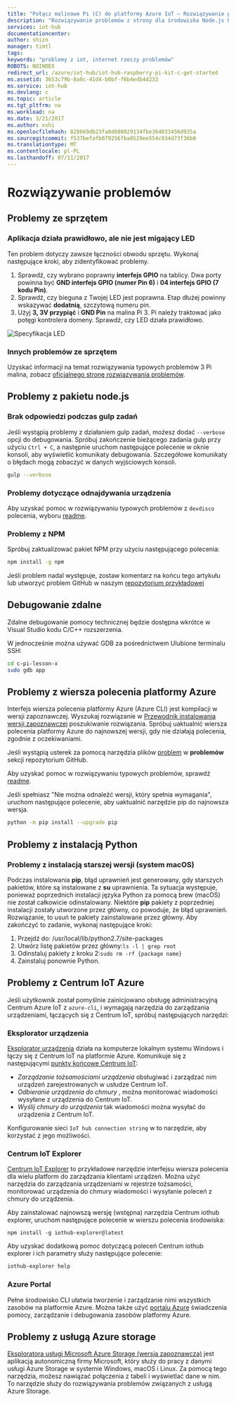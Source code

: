 ```yaml
---
title: "Połącz malinowe Pi (C) do platformy Azure IoT — Rozwiązywanie problemów z | Dokumentacja firmy Microsoft"
description: "Rozwiązywanie problemów z strony dla środowiska Node.js Pi malina"
services: iot-hub
documentationcenter: 
author: shizn
manager: timtl
tags: 
keywords: "problemy z iot, internet rzeczy problemów"
ROBOTS: NOINDEX
redirect_url: /azure/iot-hub/iot-hub-raspberry-pi-kit-c-get-started
ms.assetid: 3653c79b-8a0c-41d4-b0bf-f6b4edb4d233
ms.service: iot-hub
ms.devlang: c
ms.topic: article
ms.tgt_pltfrm: na
ms.workload: na
ms.date: 3/21/2017
ms.author: xshi
ms.openlocfilehash: 828669db23fa8d608029134fbe364033456d935a
ms.sourcegitcommit: f537befafb079256fba0529ee554c034d73f36b0
ms.translationtype: MT
ms.contentlocale: pl-PL
ms.lasthandoff: 07/11/2017
---
```

# <a name="troubleshooting"></a>Rozwiązywanie problemów
## <a name="hardware-issues"></a>Problemy ze sprzętem
### <a name="the-application-runs-well-but-the-led-is-not-blinking"></a>Aplikacja działa prawidłowo, ale nie jest migający LED
Ten problem dotyczy zawsze łączności obwodu sprzętu. Wykonaj następujące kroki, aby zidentyfikować problemy.

1. Sprawdź, czy wybrano poprawny **interfejs GPIO** na tablicy. Dwa porty powinna być **GND interfejs GPIO (numer Pin 6)** i **04 interfejs GPIO (7 kodu Pin)**.
2. Sprawdź, czy bieguna z Twojej LED jest poprawna. Etap dłużej powinny wskazywać **dodatnią**, szczytową numeru pin.
3. Użyj **3, 3V przypiąć** i **GND Pin** na malina Pi 3. Pi należy traktować jako potęgi kontrolera domeny. Sprawdź, czy LED działa prawidłowo.

![Specyfikacja LED](media/iot-hub-raspberry-pi-lessons/troubleshooting/led_spec.png)

### <a name="other-hardware-issues"></a>Innych problemów ze sprzętem
Uzyskać informacji na temat rozwiązywania typowych problemów 3 Pi malina, zobacz [oficjalnego stronę rozwiązywania problemów](http://elinux.org/R-Pi_Troubleshooting).

## <a name="nodejs-package-issues"></a>Problemy z pakietu node.js
### <a name="no-response-during-gulp-tasks"></a>Brak odpowiedzi podczas gulp zadań
Jeśli wystąpią problemy z działaniem gulp zadań, możesz dodać `--verbose` opcji do debugowania. Spróbuj zakończenie bieżącego zadania gulp przy użyciu `Ctrl + C`, a następnie uruchom następujące polecenie w oknie konsoli, aby wyświetlić komunikaty debugowania. Szczegółowe komunikaty o błędach mogą zobaczyć w danych wyjściowych konsoli. 

```bash
gulp --verbose
```

### <a name="device-discovery-issues"></a>Problemy dotyczące odnajdywania urządzenia
Aby uzyskać pomoc w rozwiązywaniu typowych problemów z `devdisco` polecenia, wyboru [readme](https://github.com/Azure/device-discovery-cli/blob/develop/readme.md).

### <a name="npm-issues"></a>Problemy z NPM
Spróbuj zaktualizować pakiet NPM przy użyciu następującego polecenia:

```bash
npm install -g npm
```

Jeśli problem nadal występuje, zostaw komentarz na końcu tego artykułu lub utworzyć problem GitHub w naszym [repozytorium przykładowej](https://github.com/Azure-Samples/iot-hub-c-raspberrypi-getting-started)

## <a name="remote-debugging"></a>Debugowanie zdalne

Zdalne debugowanie pomocy technicznej będzie dostępna wkrótce w Visual Studio kodu C/C++ rozszerzenia.

W jednocześnie można używać GDB za pośrednictwem Ulubione terminalu SSH:

```bash
cd c-pi-lesson-x
sudo gdb app
```

## <a name="azure-cli-issues"></a>Problemy z wiersza polecenia platformy Azure
Interfejs wiersza polecenia platformy Azure (Azure CLI) jest kompilacji w wersji zapoznawczej. Wyszukaj rozwiązanie w [Przewodnik instalowania wersji zapoznawczej](https://github.com/Azure/azure-cli/blob/master/doc/preview_install_guide.md) poszukiwanie rozwiązania. Spróbuj uaktualnić wiersza polecenia platformy Azure do najnowszej wersji, gdy nie działają polecenia, zgodnie z oczekiwaniami.

Jeśli wystąpią usterek za pomocą narzędzia plików [problem](https://github.com/Azure/azure-cli/issues) w **problemów** sekcji repozytorium GitHub.

Aby uzyskać pomoc w rozwiązywaniu typowych problemów, sprawdź [readme](https://github.com/Azure/azure-cli/blob/master/README.rst).

Jeśli spełniasz "Nie można odnaleźć wersji, który spełnia wymagania", uruchom następujące polecenie, aby uaktualnić narzędzie pip do najnowsza wersja.

```bash
python -m pip install --upgrade pip
```

## <a name="python-installation-issues"></a>Problemy z instalacją Python
### <a name="legacy-installation-issues-macos"></a>Problemy z instalacją starszej wersji (system macOS)
Podczas instalowania **pip**, błąd uprawnień jest generowany, gdy starszych pakietów, które są instalowane z **su** uprawnienia. Ta sytuacja występuje, ponieważ poprzednich instalacji języka Python za pomocą brew (macOS) nie został całkowicie odinstalowany. Niektóre **pip** pakiety z poprzedniej instalacji zostały utworzone przez główny, co powoduje, że błąd uprawnień. Rozwiązanie, to usuń te pakiety zainstalowane przez główny. Aby zakończyć to zadanie, wykonaj następujące kroki:

1. Przejdź do: /usr/local/lib/python2.7/site-packages
2. Utwórz listę pakietów przez główny:`ls -l | grep root`
3. Odinstaluj pakiety z kroku 2:`sudo rm -rf {package name}`
4. Zainstaluj ponownie Python.

## <a name="azure-iot-hub-issues"></a>Problemy z Centrum IoT Azure
Jeśli użytkownik został pomyślnie zainicjowano obsługę administracyjną Centrum Azure IoT z `azure-cli`, i wymagają narzędzia do zarządzania urządzeniami, łączących się z Centrum IoT, spróbuj następujących narzędzi:

### <a name="device-explorer"></a>Eksplorator urządzenia
[Eksplorator urządzenia](https://github.com/Azure/azure-iot-sdk-csharp/blob/master/tools/DeviceExplorer) działa na komputerze lokalnym systemu Windows i łączy się z Centrum IoT na platformie Azure. Komunikuje się z następującymi [punkty końcowe Centrum IoT](iot-hub-devguide.md):

* *Zarządzanie tożsamościami urządzenia* obsługiwać i zarządzać nim urządzeń zarejestrowanych w usłudze Centrum IoT.
* *Odbieranie urządzenia do chmury* , można monitorować wiadomości wysyłane z urządzenia do Centrum IoT.
* *Wyślij chmury do urządzenia* tak wiadomości można wysyłać do urządzenia z Centrum IoT.

Konfigurowanie sieci `IoT hub connection string` w to narzędzie, aby korzystać z jego możliwości.

### <a name="iot-hub-explorer"></a>Centrum IoT Explorer
[Centrum IoT Explorer](https://github.com/Azure/iothub-explorer) to przykładowe narzędzie interfejsu wiersza polecenia dla wielu platform do zarządzania klientami urządzeń. Można użyć narzędzia do zarządzania urządzeniami w rejestrze tożsamości, monitorować urządzenia do chmury wiadomości i wysyłanie poleceń z chmury do urządzenia.

Aby zainstalować najnowszą wersję (wstępna) narzędzia Centrum iothub explorer, uruchom następujące polecenie w wierszu polecenia środowiska:

```
npm install -g iothub-explorer@latest
```

Aby uzyskać dodatkową pomoc dotyczącą poleceń Centrum iothub explorer i ich parametry służy następujące polecenie:

```bash
iothub-explorer help
```

### <a name="azure-portal"></a>Azure Portal
Pełne środowisko CLI ułatwia tworzenie i zarządzanie nimi wszystkich zasobów na platformie Azure. Można także użyć [portalu Azure](../azure-portal-overview.md) świadczenia pomocy, zarządzanie i debugowania zasobów platformy Azure.

## <a name="azure-storage-issues"></a>Problemy z usługą Azure storage
[Eksploratora usługi Microsoft Azure Storage (wersja zapoznawcza)](http://storageexplorer.com) jest aplikacją autonomiczną firmy Microsoft, który służy do pracy z danymi usługi Azure Storage w systemie Windows, macOS i Linux. Za pomocą tego narzędzia, możesz nawiązać połączenia z tabeli i wyświetlać dane w nim. To narzędzie służy do rozwiązywania problemów związanych z usługą Azure Storage.
